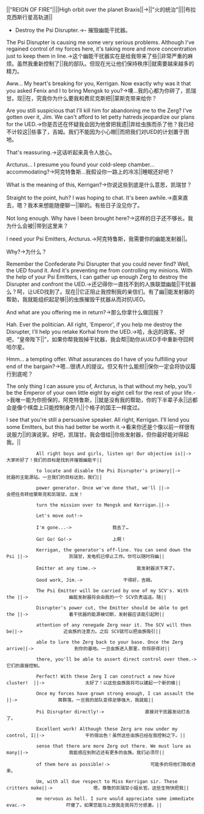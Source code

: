 ||"REIGN OF FIRE"||||High orbit over the planet Braxis||->||"火的统治"||||布拉克西斯行星高轨道||

- Destroy the Psi Disrupter.->- 摧毁幽能干扰器。

The Psi Disrupter is causing me some very serious problems. Although I've regained control of my forces here, it's taking more and more concentration just to keep them in line.->这个幽能干扰器实在是给我带来了些||非常严重的麻烦。虽然我重新控制了||我的部队。但现在光让他们保持秩序||就需要越来越多的精力。

Aww... My heart's breaking for you, Kerrigan. Now exactly why was it that you asked Fenix and I to bring Mengsk to you?->噢…我的心都为你碎了，凯瑞甘。现||在，究竟你为什么要我和费尼克斯把||蒙斯克带来给你？

Are you still suspicious that I'll kill him for abandoning me to the Zerg? I've gotten over it, Jim. We can't afford to let petty hatreds jeopardize our plans for the UED.->你是否还在怀疑我会因为他曾把我遗||弃给虫族而杀了他？我已经不计较这||些事了，吉姆。我们不能因为小心眼||而把我们对UED的计划置于困地。

That's reassuring.->这话听起来真令人放心。

Arcturus... I presume you found your cold-sleep chamber... accommodating?->阿克特鲁斯…我假设你一路上的冷冻||睡眠还好吧？

What is the meaning of this, Kerrigan?->你说这些到底是什么意思，凯瑞甘？

Straight to the point, huh? I was hoping to chat. It's been awhile.->直来直去，嗯？我本来想能随便聊一||聊的。有些日子没见你了。

Not long enough. Why have I been brought here?->这样的日子还不够长。我为什么会被||带到这里来？

I need your Psi Emitters, Arcturus.->阿克特鲁斯，我需要你的幽能发射器||。

Why?->为什么？

Remember the Confederate Psi Disrupter that you could never find? Well, the UED found it. And it's preventing me from controlling my minions. With the help of your Psi Emitters, I can gather up enough Zerg to destroy the Disrupter and confront the UED.->还记得你一直找不到的人族联盟幽能||干扰器么？呵，让UED找到了。现在||它正阻止我控制我的亲信们。有了幽||能发射器的帮助，我就能组织起足够||的虫族摧毁干扰器从而对抗UED。

And what are you offering me in return?->那么你拿什么做回报？

Hah. Ever the politician. All right, 'Emperor', if you help me destroy the Disrupter, I'll help you retake Korhal from the UED.->哈，永远的政客。好吧，“皇帝陛下||”，如果你帮我毁掉干扰器，我会帮||助你从UED手中重新夺回柯哈尔星。

Hmm... a tempting offer. What assurances do I have of you fulfilling your end of the bargain?->嗯…很诱人的提议。但又有什么能担||保你一定会将协议履行到底呢？

The only thing I can assure you of, Arcturus, is that without my help, you'll be the Emperor of your own little eight by eight cell for the rest of your life.->我唯一能为你担保的，阿克特鲁斯，||就是没有我的帮助，你的下半辈子永||远都会是像个棋盘上只能控制身旁八||个格子的国王一样度过。

I see that you're still a persuasive speaker. All right, Kerrigan. I'll lend you some Emitters, but this had better be worth it.->看来你还是个像以前一样很有说服力||的演说家。好吧，凯瑞甘。我会借给||你些发射器，但你最好能对得起我。||

               All right boys and girls, listen up! Our objective is||->               大家听好了！我们的目标是找到并摧毁幽能干||

               to locate and disable the Psi Disrupter's primary||->               扰器的主能源站。一旦我们的目标达到，我们||

               power generator. Once we've done that, we'll ||->               会把任务转给蒙斯克和凯瑞甘。出发！

               turn the mission over to Mengsk and Kerrigan.||->               

               Let's move out!->               

               I'm gone...->               我去了…

               Go! Go! Go!->               上啊！

               Kerrigan, the generator's off-line. You can send down the Psi ||->               凯瑞甘，发电机已停止工作。你可以随时将幽||

               Emitter at any time.->               能发射器派下来了。

               Good work, Jim.->               干得好，吉姆。

               The Psi Emitter will be carried by one of my SCV's. With the ||->               幽能发射器将会由我的一个 SCV负责运送。随||

               Disrupter's power cut, the Emitter should be able to get the ||->               着干扰器的能源被切断，发射器应该能引起附||

               attention of any renegade Zerg near it. The SCV will then be||->               近虫族的注意力。之后 SCV就可以把虫族吸引||

               able to lure the Zerg back to your base. Once the Zerg arrive||->               到你的基地。一旦虫族进入那里，你将获得对||

               there, you'll be able to assert direct control over them.->               它们的直接控制。

               Perfect! With these Zerg I can construct a new hive cluster!  ||->               太好了！以这些虫族我将可以建起一个新的蜂||

               Once my forces have grown strong enough, I can assault the ||->               房群落。一旦我的部队变得足够强大，我就能||

               Psi Disrupter directly!->               直接对干扰器发动打击了。

               Excellent work! Although these Zerg are now under my control, I||->               干的很出色！虽然这些虫族已经在我控制之下。||

               sense that there are more Zerg out there. We must lure as many||->               我能感应到附近还有更多的虫族。我们必须尽||

               of them here as possible!->               可能多的将他们吸收进来。

               Um, with all due respect to Miss Kerrigan sir. These critters make||->               嗯，尊敬的凯瑞甘小姐长官。这些生物快把我||

               me nervous as hell. I sure would appreciate some immediate evac.->               吓傻了。如果您能马上放我走我将万分感激。||

